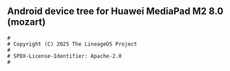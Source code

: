 ## Android device tree for Huawei MediaPad M2 8.0 (mozart)

```
#
# Copyright (C) 2025 The LineageOS Project
#
# SPDX-License-Identifier: Apache-2.0
#
```
